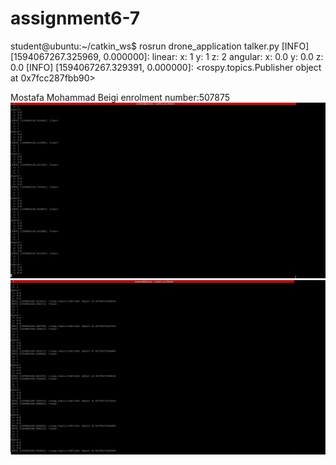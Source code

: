 # assignment6-7
student@ubuntu:~/catkin_ws$ rosrun drone_application  talker.py
[INFO] [1594067267.325969, 0.000000]: linear: 
  x: 1
  y: 1
  z: 2
angular: 
  x: 0.0
  y: 0.0
  z: 0.0
[INFO] [1594067267.329391, 0.000000]: <rospy.topics.Publisher object at 0x7fcc287fbb90>

Mostafa Mohammad Beigi enrolment number:507875
![alt text](https://github.com/mostafa10066/assignment6-7/blob/master/01.JPG?raw=true)
![alt text](https://github.com/mostafa10066/assignment6-7/blob/master/02.JPG?raw=true)
